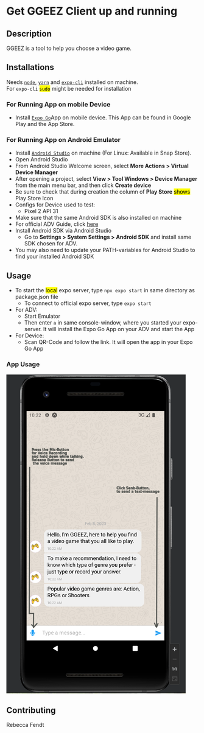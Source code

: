 # Get GGEEZ Client up and running

## Description

GGEEZ is a tool to help you choose a video game. 

## Installations

Needs [`node`](https://nodejs.org/en/), [`yarn`](https://classic.yarnpkg.com/lang/en/docs/install/#debian-stable) and [`expo-cli`](https://expo.dev/tools) installed on machine. <br/>
For `expo-cli` <mark>`sudo`</mark> might be needed for installation  

### For Running App on mobile Device
 
 - Install [`Expo Go`](https://expo.dev/expo-go)App on mobile device. This App can be found in Google Play and the App Store.

### For Running App on Android Emulator

 - Install [`Android Studio`](https://developer.android.com/studio/install) on machine (For Linux: Available in Snap Store). <br/>
 - Open Android Studio 
 - From Android Studio Welcome screen, select **More Actions > Virtual Device Manager**
 - After opening a project, select **View > Tool Windows > Device Manager** from the main menu bar, and then click **Create device**
 - Be sure to check that during creation the column of **Play Store** <mark>shows</mark> Play Store Icon
 - Configs for Device used to test:
   - Pixel 2 API 31
 - Make sure that the same Android SDK is also installed on machine
 - For official ADV Guide, click [here](https://developer.android.com/studio/run/managing-avds)
 - Install Android SDK via Android Studio
   - Go to **Settings > System Settings > Android SDK** and install same SDK chosen for ADV.
 - You may also need to update your PATH-variables for Android Studio to find your installed Android SDK


## Usage

- To start the <mark>local</mark> expo server, type `npx expo start` in same directory as package.json file <br/>
   - To connect to official expo server, type `expo start` <br/>
- For ADV: 
  - Start Emulator
  - Then enter `a` in same console-window, where you started your expo-server. It will install the Expo Go App on your ADV and start the App
- For Device: 
  - Scan QR-Code and follow the link. It will open the app in your Expo Go App

### App Usage

![Screenshot of UI](https://github.com/ZahraS98/IUI-Project/blob/main/frontend/assets/GGEEZ-Bot.png)

## Contributing

Rebecca Fendt
